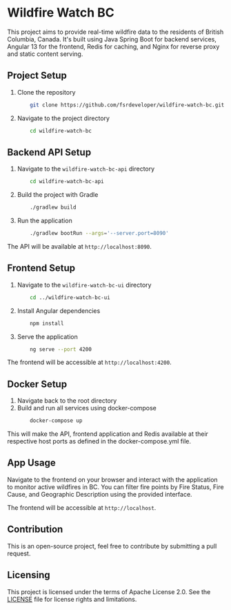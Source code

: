 # Wildfire Watch BC

This project aims to provide real-time wildfire data to the residents of British Columbia, Canada. It's built using Java Spring Boot for backend services, Angular 13 for the frontend, Redis for caching, and Nginx for reverse proxy and static content serving.

## Project Setup 

1. Clone the repository
    ```bash
        git clone https://github.com/fsrdeveloper/wildfire-watch-bc.git
    ```
2. Navigate to the project directory
    ```bash
        cd wildfire-watch-bc
    ```

## Backend API Setup

1. Navigate to the `wildfire-watch-bc-api` directory
    ```bash
        cd wildfire-watch-bc-api
    ```
2. Build the project with Gradle 
    ```bash
        ./gradlew build
    ```
3. Run the application
    ```bash
        ./gradlew bootRun --args='--server.port=8090'
    ```
The API will be available at `http://localhost:8090`.

## Frontend Setup

1. Navigate to the `wildfire-watch-bc-ui` directory
    ```bash
        cd ../wildfire-watch-bc-ui
    ```
2. Install Angular dependencies
    ```bash
        npm install
    ```
3. Serve the application
    ```bash
        ng serve --port 4200
    ```
The frontend will be accessible at `http://localhost:4200`.

## Docker Setup

1. Navigate back to the root directory
2. Build and run all services using docker-compose
    ```bash
        docker-compose up
    ```
This will make the API, frontend application and Redis available at their respective host ports as defined in the docker-compose.yml file.

## App Usage

Navigate to the frontend on your browser and interact with the application to monitor active wildfires in BC. You can filter fire points by Fire Status, Fire Cause, and Geographic Description using the provided interface.

The frontend will be accessible at `http://localhost`.

## Contribution

This is an open-source project, feel free to contribute by submitting a pull request.


## Licensing

This project is licensed under the terms of Apache License 2.0. See the [LICENSE](./LICENSE) file for license rights and limitations.


